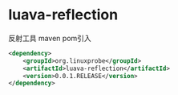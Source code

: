 # luava-reflection
反射工具
maven pom引入
`````xml
<dependency>
    <groupId>org.linuxprobe</groupId>
    <artifactId>luava-reflection</artifactId>
    <version>0.0.1.RELEASE</version>
</dependency>

